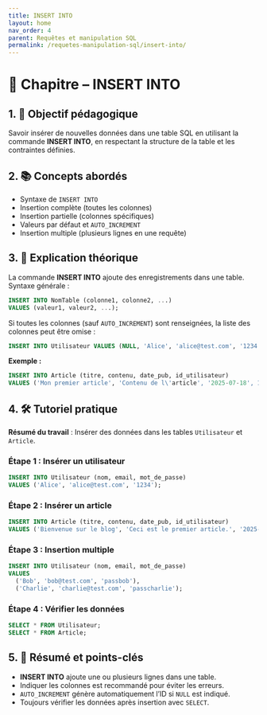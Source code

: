 ```yaml
---
title: INSERT INTO
layout: home
nav_order: 4
parent: Requêtes et manipulation SQL
permalink: /requetes-manipulation-sql/insert-into/
---
```



# 📘 Chapitre – INSERT INTO

## 1. 🎯 Objectif pédagogique

Savoir insérer de nouvelles données dans une table SQL en utilisant la commande **INSERT INTO**, en respectant la structure de la table et les contraintes définies.

## 2. 📚 Concepts abordés

* Syntaxe de `INSERT INTO`
* Insertion complète (toutes les colonnes)
* Insertion partielle (colonnes spécifiques)
* Valeurs par défaut et `AUTO_INCREMENT`
* Insertion multiple (plusieurs lignes en une requête)

## 3. 🧠 Explication théorique

La commande **INSERT INTO** ajoute des enregistrements dans une table.
Syntaxe générale :

```sql
INSERT INTO NomTable (colonne1, colonne2, ...) 
VALUES (valeur1, valeur2, ...);
```

Si toutes les colonnes (sauf `AUTO_INCREMENT`) sont renseignées, la liste des colonnes peut être omise :

```sql
INSERT INTO Utilisateur VALUES (NULL, 'Alice', 'alice@test.com', '1234');
```

**Exemple :**

```sql
INSERT INTO Article (titre, contenu, date_pub, id_utilisateur)
VALUES ('Mon premier article', 'Contenu de l\'article', '2025-07-18', 1);
```

## 4. 🛠 Tutoriel pratique

**Résumé du travail** : Insérer des données dans les tables `Utilisateur` et `Article`.

### Étape 1 : Insérer un utilisateur

```sql
INSERT INTO Utilisateur (nom, email, mot_de_passe)
VALUES ('Alice', 'alice@test.com', '1234');
```

### Étape 2 : Insérer un article

```sql
INSERT INTO Article (titre, contenu, date_pub, id_utilisateur)
VALUES ('Bienvenue sur le blog', 'Ceci est le premier article.', '2025-07-18', 1);
```

### Étape 3 : Insertion multiple

```sql
INSERT INTO Utilisateur (nom, email, mot_de_passe)
VALUES 
  ('Bob', 'bob@test.com', 'passbob'),
  ('Charlie', 'charlie@test.com', 'passcharlie');
```

### Étape 4 : Vérifier les données

```sql
SELECT * FROM Utilisateur;
SELECT * FROM Article;
```

## 5. 🧾 Résumé et points-clés

* **INSERT INTO** ajoute une ou plusieurs lignes dans une table.
* Indiquer les colonnes est recommandé pour éviter les erreurs.
* `AUTO_INCREMENT` génère automatiquement l’ID si `NULL` est indiqué.
* Toujours vérifier les données après insertion avec `SELECT`.
